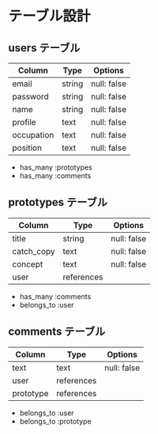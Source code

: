 # テーブル設計

## users テーブル

| Column      | Type          | Options                                      |
| ----------- | ------------- | -------------------------------------------- |
| email       | string        | null: false                                  |
| password    | string        | null: false                                  |
| name        | string        | null: false                                  |
| profile     | text          | null: false                                  |
| occupation  | text          | null: false                                  |
| position    | text          | null: false                                  |

- has_many :prototypes
- has_many :comments

## prototypes テーブル

| Column      | Type          | Options                                      |
| ----------- | ------------- | -------------------------------------------- |
| title       | string        | null: false                                  |
| catch_copy  | text          | null: false                                  |
| concept     | text          | null: false                                  |
| user        | references    |                                              |

- has_many :comments
- belongs_to :user

## comments テーブル

| Column      | Type          | Options                                      |
| ----------- | ------------- | -------------------------------------------- |
| text        | text          | null: false                                  |
| user        | references    |                                              |
| prototype   | references    |                                              |

- belongs_to :user
- belongs_to :prototype